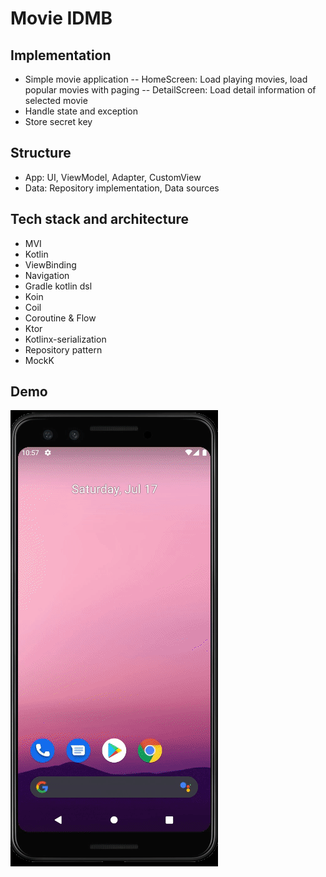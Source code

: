 # Movie IDMB
## Implementation
- Simple movie application
-- HomeScreen: Load playing movies, load popular movies with paging
-- DetailScreen: Load detail information of selected movie
- Handle state and exception
- Store secret key

## Structure
- App: UI, ViewModel, Adapter, CustomView
- Data: Repository implementation, Data sources

## Tech stack and architecture
- MVI
- Kotlin
- ViewBinding
- Navigation
- Gradle kotlin dsl
- Koin
- Coil
- Coroutine & Flow
- Ktor
- Kotlinx-serialization
- Repository pattern
- MockK

## Demo
![](bb.gif)